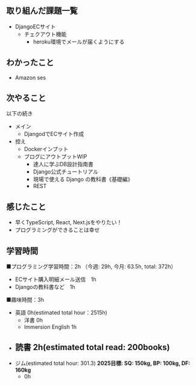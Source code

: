 ## 取り組んだ課題一覧
- DjangoECサイト
  - チェクアウト機能
    - heroku環境でメールが届くようにする

## わかったこと
- Amazon ses

## 次やること
以下の続き
- メイン
  - DjangodでECサイト作成
- 控え
  - Dockerインプット
  - ブログにアウトプットWIP
    - 達人に学ぶDB設計指南書
    - Django公式チュートリアル
    - 現場で使える Django の教科書《基礎編》
    - REST

## 感じたこと
- 早くTypeScript, React, Next.jsをやりたい！
- プログラミングができることは幸せ

## 学習時間
■プログラミング学習時間：2h （今週: 29h, 今月: 63.5h, total: 372h）
  - ECサイト購入明細メール送信　1h
  - Djangoの教科書など　1h

■趣味時間：3h
- 英語 0h(estimated total hour：2515h)
  - 洋書 0h
  - Immersion English 1h
- 読書 2h(estimated total read: 200books)
  - 
- ジム(estimated total hour: 301.3) **2025目標: SQ: 150kg, BP: 100kg, DF: 160kg**
  - 0h
